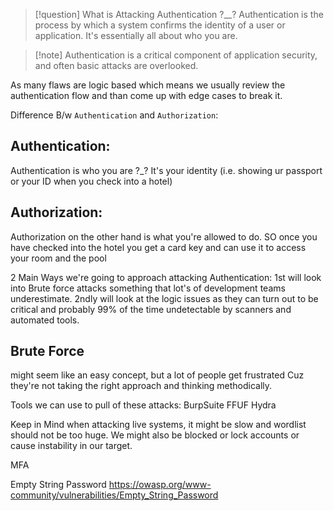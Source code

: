 >[!question] What is Attacking Authentication ?__?
Authentication is the process by which a system confirms the identity of a user or application. It's essentially all about who you are. 


>[!note] Authentication is a critical component of application security, and often basic attacks are overlooked.

As many flaws are logic based which means we usually review the authentication flow and than come up with edge cases to break it.

Difference B/w `Authentication` and `Authorization`:
<h2> Authentication:</h2>
Authentication is who you are ?_?
It's your identity (i.e. showing ur passport or your ID when you check into a hotel)

<h2> Authorization:</h2>
Authorization on the other hand is what you're allowed to do.
SO once you have checked into the hotel you get a card key and can use it to access your room and the pool 

2 Main Ways we're going to approach attacking Authentication:
1st will look into Brute force attacks something that lot's of development teams underestimate.
2ndly will look at the logic issues as they can turn out to be critical and probably 99% of the time undetectable by scanners and automated tools.

<h2> Brute Force</h2>
might seem like an easy concept, but a lot of people get frustrated Cuz they're not taking the right approach and thinking methodically.

Tools we can use to pull of these attacks:
BurpSuite
FFUF
Hydra 

Keep in Mind when attacking live systems, it might be slow and wordlist should not be too huge. 
We might also be blocked or lock accounts or cause instability in our target.

MFA 

Empty String Password 
https://owasp.org/www-community/vulnerabilities/Empty_String_Password